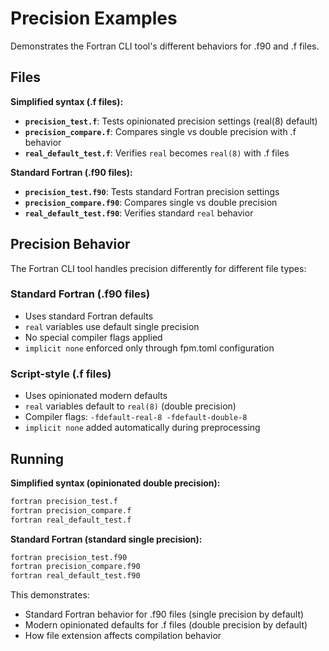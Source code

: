 # Precision Examples

Demonstrates the Fortran CLI tool's different behaviors for .f90 and .f files.

## Files

**Simplified syntax (.f files):**
- **`precision_test.f`**: Tests opinionated precision settings (real(8) default)
- **`precision_compare.f`**: Compares single vs double precision with .f behavior
- **`real_default_test.f`**: Verifies `real` becomes `real(8)` with .f files

**Standard Fortran (.f90 files):**
- **`precision_test.f90`**: Tests standard Fortran precision settings
- **`precision_compare.f90`**: Compares single vs double precision  
- **`real_default_test.f90`**: Verifies standard `real` behavior

## Precision Behavior

The Fortran CLI tool handles precision differently for different file types:

### Standard Fortran (.f90 files)
- Uses standard Fortran defaults
- `real` variables use default single precision
- No special compiler flags applied
- `implicit none` enforced only through fpm.toml configuration

### Script-style (.f files)  
- Uses opinionated modern defaults
- `real` variables default to `real(8)` (double precision)
- Compiler flags: `-fdefault-real-8 -fdefault-double-8`
- `implicit none` added automatically during preprocessing

## Running

**Simplified syntax (opinionated double precision):**
```bash
fortran precision_test.f
fortran precision_compare.f
fortran real_default_test.f
```

**Standard Fortran (standard single precision):**
```bash
fortran precision_test.f90
fortran precision_compare.f90
fortran real_default_test.f90
```

This demonstrates:
- Standard Fortran behavior for .f90 files (single precision by default)
- Modern opinionated defaults for .f files (double precision by default)
- How file extension affects compilation behavior